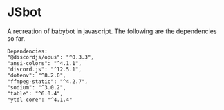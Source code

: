 # JSbot
 A recreation of babybot in javascript. The following are the dependencies so far.

```
Dependencies:
"@discordjs/opus": "^0.3.3",
"ansi-colors": "^4.1.1",
"discord.js": "^12.5.1",
"dotenv": "^8.2.0",
"ffmpeg-static": "^4.2.7",
"sodium": "^3.0.2",
"table": "^6.0.4",
"ytdl-core": "^4.1.4"
```
